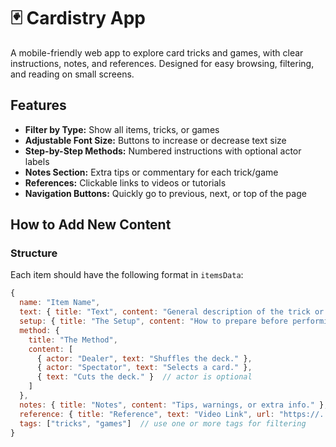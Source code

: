 # 🃏 Cardistry App

A mobile-friendly web app to explore card tricks and games, with clear instructions, notes, and references. Designed for easy browsing, filtering, and reading on small screens.

## Features

- **Filter by Type:** Show all items, tricks, or games  
- **Adjustable Font Size:** Buttons to increase or decrease text size  
- **Step-by-Step Methods:** Numbered instructions with optional actor labels  
- **Notes Section:** Extra tips or commentary for each trick/game  
- **References:** Clickable links to videos or tutorials  
- **Navigation Buttons:** Quickly go to previous, next, or top of the page  

## How to Add New Content

### Structure

Each item should have the following format in `itemsData`:

```js
{
  name: "Item Name",
  text: { title: "Text", content: "General description of the trick or game." },
  setup: { title: "The Setup", content: "How to prepare before performing." },  // optional
  method: {
    title: "The Method",
    content: [
      { actor: "Dealer", text: "Shuffles the deck." },
      { actor: "Spectator", text: "Selects a card." },
      { text: "Cuts the deck." }  // actor is optional
    ]
  },
  notes: { title: "Notes", content: "Tips, warnings, or extra info." },  // optional
  reference: { title: "Reference", text: "Video Link", url: "https://..." },  // optional
  tags: ["tricks", "games"]  // use one or more tags for filtering
}
